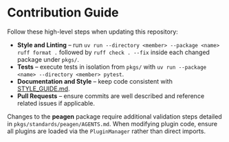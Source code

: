 # Contribution Guide

Follow these high-level steps when updating this repository:

- **Style and Linting** – run `uv run --directory <member> --package <name> ruff format .` followed by `ruff check . --fix` inside each changed package under `pkgs/`.
- **Tests** – execute tests in isolation from `pkgs/` with `uv run --package <name> --directory <member> pytest`.
- **Documentation and Style** – keep code consistent with [STYLE_GUIDE.md](STYLE_GUIDE.md).
- **Pull Requests** – ensure commits are well described and reference related issues if applicable.

Changes to the **peagen** package require additional validation steps detailed in
`pkgs/standards/peagen/AGENTS.md`. When modifying plugin code, ensure all
plugins are loaded via the ``PluginManager`` rather than direct imports.

